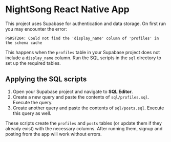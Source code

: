 
# NightSong React Native App

This project uses Supabase for authentication and data storage. On first run you may encounter the error:

```
PGRST204: Could not find the 'display_name' column of 'profiles' in the schema cache
```

This happens when the `profiles` table in your Supabase project does not include a `display_name` column. Run the SQL scripts in the `sql` directory to set up the required tables.

## Applying the SQL scripts

1. Open your Supabase project and navigate to **SQL Editor**.
2. Create a new query and paste the contents of `sql/profiles.sql`. Execute the query.
3. Create another query and paste the contents of `sql/posts.sql`. Execute this query as well.

These scripts create the `profiles` and `posts` tables (or update them if they already exist) with the necessary columns. After running them, signup and posting from the app will work without errors.

